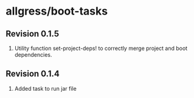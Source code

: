 allgress/boot-tasks
========================

Revision 0.1.5
---------------
1. Utility function set-project-deps! to correctly merge project and boot dependencies.

Revision 0.1.4
---------------
1. Added task to run jar file


